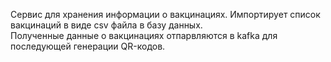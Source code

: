 Сервис для хранения информации о вакцинациях. Импортирует список вакцинаций в виде csv файла в базу данных.  
Полученные данные о вакцинациях отпарвляются в kafka для последующей генерации QR-кодов.